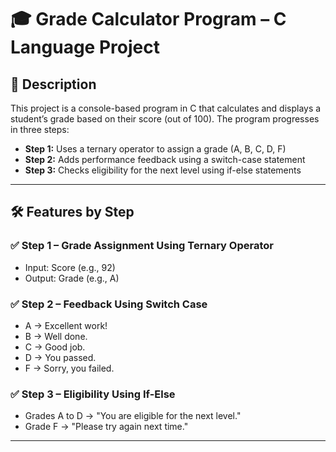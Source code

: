# 🎓 Grade Calculator Program – C Language Project

## 📌 Description
This project is a console-based program in C that calculates and displays a student’s grade based on their score (out of 100). The program progresses in three steps:

- **Step 1:** Uses a ternary operator to assign a grade (A, B, C, D, F)
- **Step 2:** Adds performance feedback using a switch-case statement
- **Step 3:** Checks eligibility for the next level using if-else statements

---

## 🛠️ Features by Step

### ✅ Step 1 – Grade Assignment Using Ternary Operator
- Input: Score (e.g., 92)
- Output: Grade (e.g., A)

### ✅ Step 2 – Feedback Using Switch Case
- A → Excellent work!
- B → Well done.
- C → Good job.
- D → You passed.
- F → Sorry, you failed.

### ✅ Step 3 – Eligibility Using If-Else
- Grades A to D → "You are eligible for the next level."
- Grade F → "Please try again next time."

---

